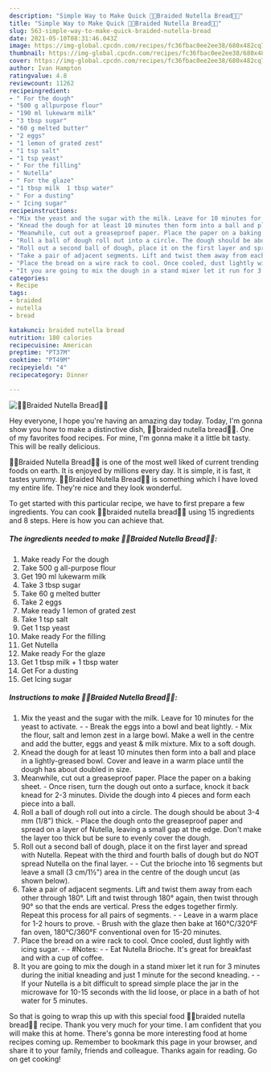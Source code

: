 ```yaml
---
description: "Simple Way to Make Quick 🥐🍫Braided Nutella Bread🍫🥐"
title: "Simple Way to Make Quick 🥐🍫Braided Nutella Bread🍫🥐"
slug: 563-simple-way-to-make-quick-braided-nutella-bread
date: 2021-05-10T08:31:46.043Z
image: https://img-global.cpcdn.com/recipes/fc36fbac0ee2ee38/680x482cq70/braided-nutella-bread-recipe-main-photo.jpg
thumbnail: https://img-global.cpcdn.com/recipes/fc36fbac0ee2ee38/680x482cq70/braided-nutella-bread-recipe-main-photo.jpg
cover: https://img-global.cpcdn.com/recipes/fc36fbac0ee2ee38/680x482cq70/braided-nutella-bread-recipe-main-photo.jpg
author: Ivan Hampton
ratingvalue: 4.8
reviewcount: 11262
recipeingredient:
- " For the dough"
- "500 g allpurpose flour"
- "190 ml lukewarm milk"
- "3 tbsp sugar"
- "60 g melted butter"
- "2 eggs"
- "1 lemon of grated zest"
- "1 tsp salt"
- "1 tsp yeast"
- " For the filling"
- " Nutella"
- " For the glaze"
- "1 tbsp milk  1 tbsp water"
- " For a dusting"
- " Icing sugar"
recipeinstructions:
- "Mix the yeast and the sugar with the milk. Leave for 10 minutes for the yeast to activate.  Break the eggs into a bowl and beat lightly. Mix the flour, salt and lemon zest in a large bowl. Make a well in the centre and add the butter, eggs and yeast &amp; milk mixture. Mix to a soft dough."
- "Knead the dough for at least 10 minutes then form into a ball and place in a lightly-greased bowl. Cover and leave in a warm place until the dough has about doubled in size."
- "Meanwhile, cut out a greaseproof paper. Place the paper on a baking sheet. Once risen, turn the dough out onto a surface, knock it back knead for 2-3 minutes. Divide the dough into 4 pieces and form each piece into a ball."
- "Roll a ball of dough roll out into a circle. The dough should be about 3-4 mm (1/8&#34;) thick. Place the dough onto the greaseproof paper and spread on a layer of Nutella, leaving a small gap at the edge. Don&#39;t make the layer too thick but be sure to evenly cover the dough."
- "Roll out a second ball of dough, place it on the first layer and spread with Nutella. Repeat with the third and fourth balls of dough but do NOT spread Nutella on the final layer.  Cut the brioche into 16 segments but leave a small (3 cm/1½&#34;) area in the centre of the dough uncut (as shown below)."
- "Take a pair of adjacent segments. Lift and twist them away from each other through 180°. Lift and twist through 180° again, then twist through 90° so that the ends are vertical. Press the edges together firmly. Repeat this process for all pairs of segments.  Leave in a warm place for 1-2 hours to prove. Brush with the glaze then bake at 160°C/320°F fan oven, 180°C/360°F conventional oven for 15-20 minutes."
- "Place the bread on a wire rack to cool. Once cooled, dust lightly with icing sugar.  #Notes:  Eat Nutella Brioche. It&#39;s great for breakfast and with a cup of coffee."
- "It you are going to mix the dough in a stand mixer let it run for 3 minutes during the initial kneading and just 1 minute for the second kneading.  If your Nutella is a bit difficult to spread simple place the jar in the microwave for 10-15 seconds with the lid loose, or place in a bath of hot water for 5 minutes."
categories:
- Recipe
tags:
- braided
- nutella
- bread

katakunci: braided nutella bread 
nutrition: 180 calories
recipecuisine: American
preptime: "PT37M"
cooktime: "PT49M"
recipeyield: "4"
recipecategory: Dinner

---
```



![🥐🍫Braided Nutella Bread🍫🥐](https://img-global.cpcdn.com/recipes/fc36fbac0ee2ee38/680x482cq70/braided-nutella-bread-recipe-main-photo.jpg)

Hey everyone, I hope you're having an amazing day today. Today, I'm gonna show you how to make a distinctive dish, 🥐🍫braided nutella bread🍫🥐. One of my favorites food recipes. For mine, I'm gonna make it a little bit tasty. This will be really delicious.

🥐🍫Braided Nutella Bread🍫🥐 is one of the most well liked of current trending foods on earth. It is enjoyed by millions every day. It is simple, it is fast, it tastes yummy. 🥐🍫Braided Nutella Bread🍫🥐 is something which I have loved my entire life. They're nice and they look wonderful.




To get started with this particular recipe, we have to first prepare a few ingredients. You can cook 🥐🍫braided nutella bread🍫🥐 using 15 ingredients and 8 steps. Here is how you can achieve that.

<!--inarticleads1-->

##### The ingredients needed to make 🥐🍫Braided Nutella Bread🍫🥐:

1. Make ready  For the dough
1. Take 500 g all-purpose flour
1. Get 190 ml lukewarm milk
1. Take 3 tbsp sugar
1. Take 60 g melted butter
1. Take 2 eggs
1. Make ready 1 lemon of grated zest
1. Take 1 tsp salt
1. Get 1 tsp yeast
1. Make ready  For the filling
1. Get  Nutella
1. Make ready  For the glaze
1. Get 1 tbsp milk + 1 tbsp water
1. Get  For a dusting
1. Get  Icing sugar




<!--inarticleads2-->

##### Instructions to make 🥐🍫Braided Nutella Bread🍫🥐:

1. Mix the yeast and the sugar with the milk. Leave for 10 minutes for the yeast to activate. -  - Break the eggs into a bowl and beat lightly. - Mix the flour, salt and lemon zest in a large bowl. Make a well in the centre and add the butter, eggs and yeast &amp; milk mixture. Mix to a soft dough.
1. Knead the dough for at least 10 minutes then form into a ball and place in a lightly-greased bowl. Cover and leave in a warm place until the dough has about doubled in size.
1. Meanwhile, cut out a greaseproof paper. Place the paper on a baking sheet. - Once risen, turn the dough out onto a surface, knock it back knead for 2-3 minutes. Divide the dough into 4 pieces and form each piece into a ball.
1. Roll a ball of dough roll out into a circle. The dough should be about 3-4 mm (1/8&#34;) thick. - Place the dough onto the greaseproof paper and spread on a layer of Nutella, leaving a small gap at the edge. Don&#39;t make the layer too thick but be sure to evenly cover the dough.
1. Roll out a second ball of dough, place it on the first layer and spread with Nutella. Repeat with the third and fourth balls of dough but do NOT spread Nutella on the final layer. -  - Cut the brioche into 16 segments but leave a small (3 cm/1½&#34;) area in the centre of the dough uncut (as shown below).
1. Take a pair of adjacent segments. Lift and twist them away from each other through 180°. Lift and twist through 180° again, then twist through 90° so that the ends are vertical. Press the edges together firmly. Repeat this process for all pairs of segments. -  - Leave in a warm place for 1-2 hours to prove. - Brush with the glaze then bake at 160°C/320°F fan oven, 180°C/360°F conventional oven for 15-20 minutes.
1. Place the bread on a wire rack to cool. Once cooled, dust lightly with icing sugar. -  - #Notes: -  - Eat Nutella Brioche. It&#39;s great for breakfast and with a cup of coffee.
1. It you are going to mix the dough in a stand mixer let it run for 3 minutes during the initial kneading and just 1 minute for the second kneading. -  - If your Nutella is a bit difficult to spread simple place the jar in the microwave for 10-15 seconds with the lid loose, or place in a bath of hot water for 5 minutes.




So that is going to wrap this up with this special food 🥐🍫braided nutella bread🍫🥐 recipe. Thank you very much for your time. I am confident that you will make this at home. There's gonna be more interesting food at home recipes coming up. Remember to bookmark this page in your browser, and share it to your family, friends and colleague. Thanks again for reading. Go on get cooking!
